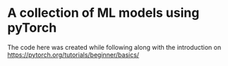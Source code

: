 # A collection of ML models using pyTorch
The code here was created while following along with the introduction on https://pytorch.org/tutorials/beginner/basics/